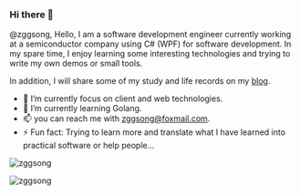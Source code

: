 ### Hi there 👋

@zggsong, Hello, I am a software development engineer currently working at a semiconductor company using C# (WPF) for software development. In my spare time, I enjoy learning some interesting technologies and trying to write my own demos or small tools.

In addition, I will share some of my study and life records on my [blog](https://www.zggsong.com). 

- 🔭 I’m currently focus on client and web technologies.
- 🌱 I’m currently learning Golang.
- 📫 you can reach me with [zggsong@foxmail.com](mailto:zggsong@foxmail.com).
- ⚡ Fun fact: Trying to learn more and translate what I have learned into practical software or help people...

![zggsong](https://github-profile-trophy.vercel.app/?username=ZGGSONG&row=2&column=4)

![zggsong](https://github-readme-stats.vercel.app/api?username=zggsong)
